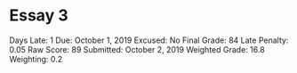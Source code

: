 # Essay 3

Days Late: 1
Due: October 1, 2019
Excused: No
Final Grade: 84
Late Penalty: 0.05
Raw Score: 89
Submitted: October 2, 2019
Weighted Grade: 16.8
Weighting: 0.2
